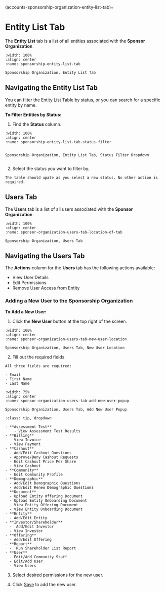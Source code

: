 (accounts-sponsorship-organization-entity-list-tab)=
# Entity List Tab

The **Entity List** tab is a list of all entities associated with the **Sponsor Organization**. 

```{lazyfigure} ../../_static/solo_app/Universal/view-sponsorship-organization/entity-list-tab/sponsorship-entity-list-tab-location-of-tab.webp
:width: 100%
:align: center
:name: sponsorship-entity-list-tab

Sponsorship Organization, Entity List Tab
```

## Navigating the Entity List Tab

You can filter the Entity List Table by status, or you can search for a specific entity by name.

**To Filter Entities by Status:**

1. Find the **Status** column.

```{lazyfigure} ../../_static/solo_app/Universal/view-sponsorship-organization/entity-list-tab/sponsorship-entity-list-tab-status-filter.webp
:width: 100%
:align: center
:name: sponsorship-entity-list-tab-status-filter


Sponsorship Organization, Entity List Tab, Status Filter Dropdown
    
```

2. Select the status you want to filter by.


```{admonition} Note
The table should upate as you select a new status. No other action is required.
```

## Users Tab

The **Users** tab is a list of all users associated with the **Sponsor Organization**.

```{lazyfigure} ../../_static/solo_app/Universal/view-sponsorship-organization/users-tab/sponsor-organization-users-tab-location-of-tab.webp
:width: 100%
:align: center
:name: sponsor-organization-users-tab-location-of-tab

Sponsorship Organization, Users Tab
```

## Navigating the Users Tab

The **Actions** column for the **Users** tab has the following actions available:

- View User Details
- Edit Permissions
- Remove User Access from Entity

###  Adding a New User to the Sponsorship Organization

**To Add a New User:**

1. Click the **New User** button at the top right of the screen. 

```{lazyfigure} ../../_static/solo_app/Universal/view-sponsorship-organization/users-tab/sponsor-organization-users-tab-new-user-location.webp
:width: 100%
:align: center
:name: sponsor-organization-users-tab-new-user-location

Sponsorship Organization, Users Tab, New User Location
```

2. Fill out the required fields.


```{admonition} Note
All three fields are required:

- Email
- First Name
- Last Name

```

```{lazyfigure} ../../_static/solo_app/Universal/view-sponsorship-organization/users-tab/sponsor-organization-users-tab-add-new-user-popup.webp
:width: 75%
:align: center
:name: sponsor-organization-users-tab-add-new-user-popup

Sponsorship Organization, Users Tab, Add New User Popup
```

```{admonition} Permissions Options
:class: tip, dropdown

- **Assessment Test**
    - View Assessment Test Results
- **Billing**
  - View Invoice
  - View Payment
- **Cashout**
  - Add/Edit Cashout Questions
  - Approve/Deny Cashout Requests
  - Edit Cashout Price Per Share
  - View Cashout
- **Community**
  - Edit Community Profile
- **Demographic**
  - Add/Edit Demographic Questions
  - Add/Edit Renew Demographic Questions
- **Document**
  - Upload Entity Offering Document
  - Upload Entity Onboarding Document
  - View Entity Offering Document
  - View Entity Onboarding Document
- **Entity**
  - Add/Edit Entity
- **Investor/Shareholder**
  -  Add/Edit Investor
  - View Investor
- **Offering**
  - Add/Edit Offering
- **Report**
  -  Run Shareholder List Report
- **User**
  - Edit/Add Community Staff
  - Edit/Add User
  - View Users
```

3. Select desired permissions for the new user. 

4. Click [Save](#save-icon) to add the new user.
